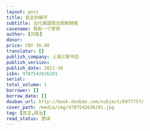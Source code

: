 ```yaml
---
layout: post
title: 民主的细节
subtitle: 当代美国政治观察随笔
casename: 我有一个梦想
author: [刘瑜]
donor: 
price: CNY 36.00
translator: []
publish_company: 上海三联书店
publish_version: 
publish_date: 2011-10
isbn: 9787542636201
serial: 
total_volume: 1
borrower: []
borrow_date: []
douban_url: http://book.douban.com/subject/6977757/
cover_path: /media/img/9787542636201.jpg
tag: [民主,政治]
read_status: 想读
---
```

